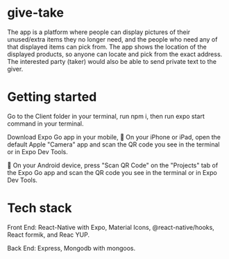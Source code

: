 # give-take

The app is a platform where people can display pictures of their unused/extra items they no longer need, and the people who need any of that displayed items can pick from. The app shows the location of the displayed products, so anyone can locate and pick from the exact address. The interested party (taker) would also be able to send private text to the giver.

# Getting started

Go to the Client folder in your terminal, run npm i, then run expo start command in your terminal. 

Download Expo Go app in your mobile, 🍎 On your iPhone or iPad, open the default Apple "Camera" app and scan the QR code you see in the terminal or in Expo Dev Tools.

🤖 On your Android device, press "Scan QR Code" on the "Projects" tab of the Expo Go app and scan the QR code you see in the terminal or in Expo Dev Tools.

# Tech stack

Front End: React-Native with Expo, Material Icons, @react-native/hooks, React formik, and Reac YUP.

Back End: Express, Mongodb with mongoos.
